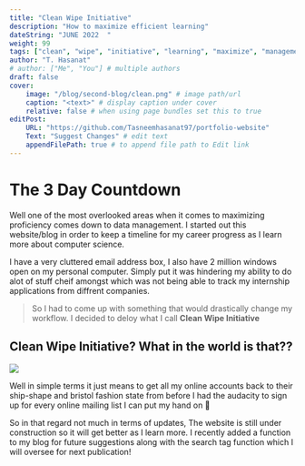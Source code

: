 ```yaml
---
title: "Clean Wipe Initiative"
description: "How to maximize efficient learning"
dateString: "JUNE 2022  "
weight: 99
tags: ["clean", "wipe", "initiative", "learning", "maximize", "management", "timeline", "blog", "clutter", "function", "suggestion", "publication"]
author: "T. Hasanat"
# author: ["Me", "You"] # multiple authors
draft: false
cover:
    image: "/blog/second-blog/clean.png" # image path/url
    caption: "<text>" # display caption under cover
    relative: false # when using page bundles set this to true
editPost:
    URL: "https://github.com/Tasneemhasanat97/portfolio-website"
    Text: "Suggest Changes" # edit text
    appendFilePath: true # to append file path to Edit link
---
```


# The 3 Day Countdown
Well one of the most overlooked areas when it comes to maximizing proficiency comes down to data management. I started out this website/blog in order to keep a timeline for my career progress as I learn more about computer science.

I have a very cluttered email address box, I also have 2 million windows open on my personal computer. Simply put it was hindering my ability to do alot of stuff cheif amongst which was not being able to track my internship applications from diffrent companies. 

>So I had to come up with something that would drastically change my workflow. I decided to deloy what I call **Clean Wipe Initiative**

## Clean Wipe Initiative? What in the world is that??
![](/blog/second-blog/face.png)

Well in simple terms it just means to get all my online accounts back to their ship-shape and bristol fashion state from before I had the audacity to sign up for every online mailing list I can put my hand on 🫠

So in that regard not much in terms of updates, The website is still under construction so it will get better as I learn more. I recently added a function to my blog for future suggestions along with the search tag function which I will oversee for next publication!
